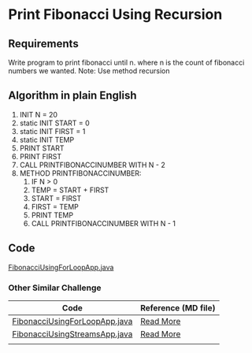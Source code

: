 # Print Fibonacci Using Recursion


## Requirements
Write program to print fibonacci until n.
where n is the count of fibonacci numbers we wanted.
Note: Use method recursion

## Algorithm in plain English
1. INIT N = 20
2. static INIT START = 0
3. static INIT FIRST = 1
4. static INIT TEMP
5. PRINT START
6. PRINT FIRST
7. CALL PRINTFIBONACCINUMBER WITH N - 2
8. METHOD PRINTFIBONACCINUMBER:
   1. IF N > 0
   2. TEMP = START + FIRST
   3. START = FIRST
   4. FIRST = TEMP
   5. PRINT TEMP
   6. CALL PRINTFIBONACCINUMBER WITH N - 1

## Code
[FibonacciUsingForLoopApp.java](FibonacciUsingForLoopApp.java)


### Other Similar Challenge
| Code                                                            | Reference (MD file)                        |
|-----------------------------------------------------------------|--------------------------------------------|
| [FibonacciUsingForLoopApp.java](FibonacciUsingForLoopApp.java)  | [Read More](FibonacciUsingForLoopApp.md)   |
| [FibonacciUsingStreamsApp.java](FibonacciUsingStreamsApp.java)  | [Read More](FibonacciUsingStreamsApp.md)   |
|                                                                 |                                            |
